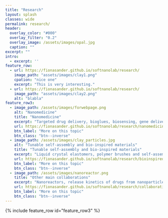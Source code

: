 ```yaml
---
title: "Research"
layout: splash
classes: wide
permalink: research/
header:
  overlay_color: "#000"
  overlay_filter: "0.2"
  overlay_image: /assets/images/opal.jpg
  caption: ""
excerpt: ""
intro: 
  - excerpt: ''
feature_row:
  - url: https://fionasander.github.io/softnanolab/research/
    image_path: "assets/images/clay1.png"
    cpation: "nice one"
    excerpt: "This is very interesting."
  - url: https://fionasander.github.io/softnanolab/research/
    image_path: "assets/images/clay2.png"
    alt: "blabla"
feature_row3:
  - image_path: /assets/images/forwebpage.png
    alt: "Nanomedicine"
    title: "Nanomedicine"
    excerpt: "Targeted drug delivery, bioglues, biosensing, gene delivery and modelling of hydrogel degradation processes..."
    url: https://fionasander.github.io/softnanolab/research/nanomedicine/
    btn_label: "More on this topic"
    btn_class: "btn--inverse"
  - image_path: /assets/images/clay_particles.jpg 
    alt: "Tunable self-assembly and bio-inspired materials"
    title: "Tunable self-assembly and bio-inspired materials"
    excerpt: "Liquid crystal elastomers, polymer brushes and self-assembly of clay..."
    url: https://fionasander.github.io/softnanolab/research/bioinspiredmaterials/
    btn_label: "More on this topic"
    btn_class: "btn--inverse"
  - image_path: /assets/images/nanoreactor.png
    title: "Other main collaborations"
    excerpt: "Nanoreactors, release kinetics of drugs from nanoparticles and protein adsorption..."
    url: https://fionasander.github.io/softnanolab/research/collaborations/
    btn_label: "More on this topic"
    btn_class: "btn--inverse"
---
```



{% include feature_row id="feature_row3" %}





